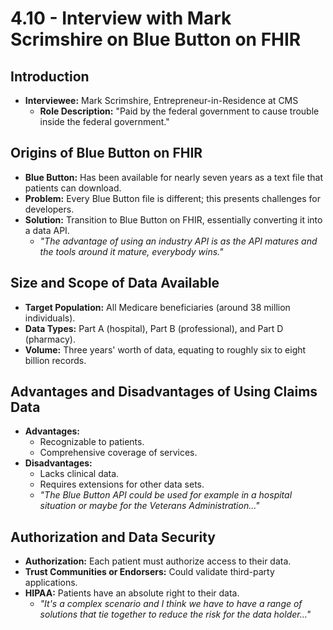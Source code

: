 # 4.10 - Interview with Mark Scrimshire on Blue Button on FHIR

## Introduction
- **Interviewee:** Mark Scrimshire, Entrepreneur-in-Residence at CMS
  - **Role Description:** "Paid by the federal government to cause trouble inside the federal government."

## Origins of Blue Button on FHIR
- **Blue Button:** Has been available for nearly seven years as a text file that patients can download.
- **Problem:** Every Blue Button file is different; this presents challenges for developers.
- **Solution:** Transition to Blue Button on FHIR, essentially converting it into a data API.
  - _"The advantage of using an industry API is as the API matures and the tools around it mature, everybody wins."_

## Size and Scope of Data Available
- **Target Population:** All Medicare beneficiaries (around 38 million individuals).
- **Data Types:** Part A (hospital), Part B (professional), and Part D (pharmacy).
- **Volume:** Three years' worth of data, equating to roughly six to eight billion records.

## Advantages and Disadvantages of Using Claims Data
- **Advantages:**
  - Recognizable to patients.
  - Comprehensive coverage of services.
- **Disadvantages:**
  - Lacks clinical data.
  - Requires extensions for other data sets.
  - _"The Blue Button API could be used for example in a hospital situation or maybe for the Veterans Administration..."_

## Authorization and Data Security
- **Authorization:** Each patient must authorize access to their data.
- **Trust Communities or Endorsers:** Could validate third-party applications.
- **HIPAA:** Patients have an absolute right to their data.
  - _"It's a complex scenario and I think we have to have a range of solutions that tie together to reduce the risk for the data holder..."_

